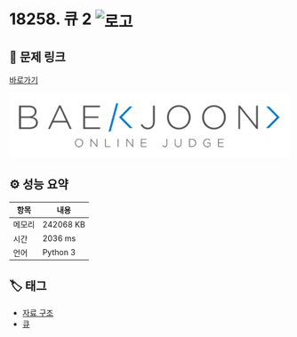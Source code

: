 # 18258. 큐 2 <img src="https://d2gd6pc034wcta.cloudfront.net/tier/7.svg" alt="로고" height="32" style="vertical-align: middle;" />

## 🔗 문제 링크

[바로가기](https://www.acmicpc.net/problem/18258)

![백준 로고](../../images/boj.png)

## ⚙️ 성능 요약

| 항목   | 내용      |
| ------ | --------- |
| 메모리 | 242068 KB |
| 시간   | 2036 ms   |
| 언어   | Python 3  |

## 🏷️ 태그

- [자료 구조](https://www.acmicpc.net/problemset?sort=ac_desc&algo=175)
- [큐](https://www.acmicpc.net/problemset?sort=ac_desc&algo=72)
